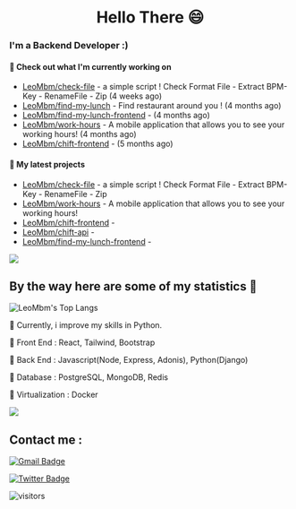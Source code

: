 <h1 align="center">Hello There 😄 </h1>

### I'm a Backend Developer :)

#### 👷 Check out what I'm currently working on

- [LeoMbm/check-file](https://github.com/LeoMbm/check-file) - a simple script ! Check Format File - Extract BPM-Key - RenameFile - Zip (4 weeks ago)
- [LeoMbm/find-my-lunch](https://github.com/LeoMbm/find-my-lunch) - Find restaurant around you ! (4 months ago)
- [LeoMbm/find-my-lunch-frontend](https://github.com/LeoMbm/find-my-lunch-frontend) -  (4 months ago)
- [LeoMbm/work-hours](https://github.com/LeoMbm/work-hours) - A mobile application that allows you to see your working hours! (4 months ago)
- [LeoMbm/chift-frontend](https://github.com/LeoMbm/chift-frontend) -  (5 months ago)

#### 🌱 My latest projects

- [LeoMbm/check-file](https://github.com/LeoMbm/check-file) - a simple script ! Check Format File - Extract BPM-Key - RenameFile - Zip
- [LeoMbm/work-hours](https://github.com/LeoMbm/work-hours) - A mobile application that allows you to see your working hours!
- [LeoMbm/chift-frontend](https://github.com/LeoMbm/chift-frontend) - 
- [LeoMbm/chift-api](https://github.com/LeoMbm/chift-api) - 
- [LeoMbm/find-my-lunch-frontend](https://github.com/LeoMbm/find-my-lunch-frontend) - 



<a href="https://www.youtube.com/watch?v=nC9dQOnUyao"><img src="https://indianmemetemplates.com/wp-content/uploads/Computer-Guy.jpg"></a>


## By the way here are some of my statistics 🚀
![LeoMbm's Top Langs](https://github-readme-stats.vercel.app/api/top-langs/?username=LeoMbm&theme=tokyonight&layout=compact)

🌱 Currently, i improve my skills in Python.

🧱 Front End : React, Tailwind, Bootstrap

🧱 Back End : Javascript(Node, Express, Adonis), Python(Django)

🧱 Database : PostgreSQL, MongoDB, Redis

🧱 Virtualization : Docker


<a href="https://www.youtube.com/watch?v=dQw4w9WgXcQ"><img src="https://user-images.githubusercontent.com/73097560/115834477-dbab4500-a447-11eb-908a-139a6edaec5c.gif"></a>

## Contact me : 
[![Gmail Badge](https://img.shields.io/badge/-leonidas.j.mbm@gmail.com-blue?style=flat-roundedrectangle&logo=Gmail&logoColor=white&link=mailto:leonidas.j.mbm@gmail.com)](leonidas.j.mbm@gmail.com)

[![Twitter Badge](https://img.shields.io/badge/-@TechLeo777-1ca0f1?style=flat-square&labelColor=1ca0f1&logo=twitter&logoColor=white&link=https://twitter.com/TechLeo777)](https://twitter.com/TechLeo777) 


![visitors](https://komarev.com/ghpvc/?username=LeoMbm&color=yellow)


